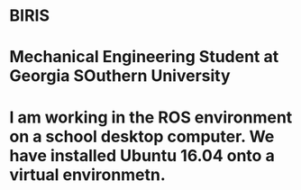 # BIRIS


# Mechanical Engineering Student at Georgia SOuthern University
#
#
#
# I am working in the ROS environment on a school desktop computer. We have installed Ubuntu 16.04 onto a virtual environmetn. 
#
#
#
# 
